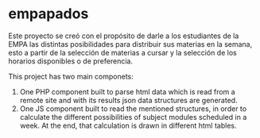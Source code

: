 
# empapados

Este proyecto se cre&oacute; con el prop&oacute;sito de darle a los estudiantes de la EMPA las distintas posibilidades para distribuir sus materias en la semana, esto a partir de la selecci&oacute;n de materias a cursar y la selecci&oacute;n de los horarios disponibles o de preferencia.

This project has two main componets:

1. One PHP component built to parse html data which is read from a remote site and with its results json data structures are generated.
2. One JS component built to read the mentioned structures, in order to calculate the different possibilities of subject modules scheduled in a week. At the end, that calculation is drawn in different html tables.
